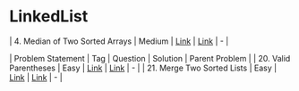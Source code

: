 # LinkedList

| 4. Median of Two Sorted Arrays | Medium  | [Link]() | [Link]() | - |


| Problem Statement                                          | Tag   |  Question  | Solution  | Parent Problem        |
| 20. Valid Parentheses | Easy  | [Link](https://leetcode.com/problems/valid-parentheses/) | [Link](https://github.com/aatman-24/DSA/blob/main/LeetCode/Easy/20.%20Valid%20Parentheses.cpp) | - |
| 21. Merge Two Sorted Lists | Easy  | [Link](https://leetcode.com/problems/merge-two-sorted-lists/) | [Link](https://github.com/aatman-24/DSA/blob/main/LeetCode/Medium/21.%20Merge%20Two%20Sorted%20Lists.cpp) | - |




